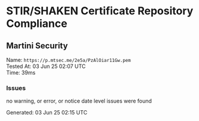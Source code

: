 # STIR/SHAKEN Certificate Repository Compliance

## Martini Security

Name: `https://p.mtsec.me/2e5a/PzAlOiar11Gw.pem`\
Tested At: 03 Jun 25 02:07 UTC\
Time: 39ms

### Issues

no warning, or error, or notice date level issues were found

Generated: 03 Jun 25 02:15 UTC